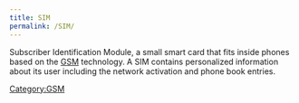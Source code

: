 ```yaml
---
title: SIM
permalink: /SIM/
---
```


Subscriber Identification Module, a small smart card that fits inside phones based on the [GSM](/GSM "wikilink") technology. A SIM contains personalized information about its user including the network activation and phone book entries.

[Category:GSM](/Category:GSM "wikilink")